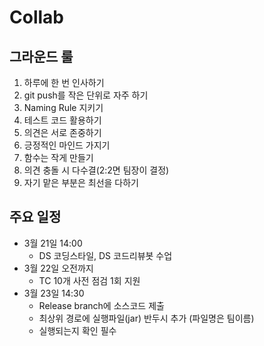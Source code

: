 # Collab

## 그라운드 룰

  1. 하루에 한 번 인사하기
  2. git push를 작은 단위로 자주 하기
  3. Naming Rule 지키기
  4. 테스트 코드 활용하기
  5. 의견은 서로 존중하기
  6. 긍정적인 마인드 가지기
  7. 함수는 작게 만들기
  8. 의견 충돌 시 다수결(2:2면 팀장이 결정)
  9. 자기 맡은 부분은 최선을 다하기


## 주요 일정
  * 3월 21일 14:00 
    - DS 코딩스타일, DS 코드리뷰봇 수업
  * 3월 22일 오전까지 
    - TC 10개 사전 점검 1회 지원
  * 3월 23일 14:30 
    - Release branch에 소스코드 제출
    - 최상위 경로에 실행파일(jar) 반두시 추가 (파일명은 팀이름)
    - 실행되는지 확인 필수
